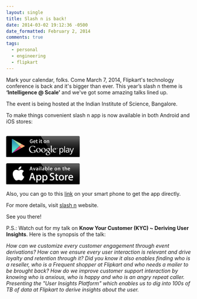 ```yaml
---
layout: single
title: Slash n is back!
date: 2014-03-02 19:12:36 -0500
date_formatted: February 2, 2014
comments: true
tags:
  - personal
  - engineering
  - flipkart
---
```


<p>Mark your calendar, folks. Come March 7, 2014, Flipkart's technology conference is back and it's bigger than ever. This year’s slash n theme is <strong>‘Intelligence @ Scale’</strong> and we've got some amazing talks lined up. </p>
<p>The event is being hosted at the Indian Institute of Science, Bangalore. </p>
<p>To make things convenient slash n app is now available in both Android and iOS stores:</p><br />
<!--more-->
<a href="https://play.google.com/store/apps/details?id=com.flipkart.slashn" title="slash n" target="_blank"> <img src="/assets/images/playstore.png" alt="slashn" /></a>
<p><a href="https://itunes.apple.com/us/app/slash-n/id827062477" title="slash n" target="_blank"><img src="/assets/images/apple.png" alt="slash n" /></a> </p>
<p>Also, you can go to this <a href="http://slashn.flipkart.net/getapp" title="slash n" target="_blank">link</a> on your smart phone to get the app directly.</p>
<p>For more details, visit <a href="http://slashn.flipkart.net/" title="slash n" target="_blank">slash n</a> website. </p>
<p>See you there!</p>
<p>P.S.: Watch out for my talk on <strong>Know Your Customer (KYC) ~ Deriving User Insights</strong>. Here is the synopsis of the talk: </p>
<p><em>How can we customize every customer engagement through event derivations? How can we ensure every user interaction is relevant and drive loyalty and retention through it? Did you know it also enables finding who is a reseller, who is a Frequent shopper at Flipkart and who needs a mailer to be brought back? How do we improve customer support interaction by knowing who is anxious, who is happy and who is an angry repeat caller. Presenting the "User Insights Platform" which enables us to dig into 100s of TB of data at Flipkart to derive insights about the user.</em></p>
